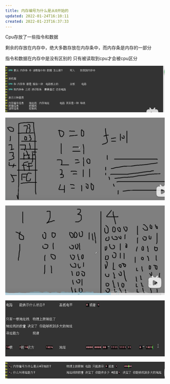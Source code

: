 ```yaml
---
title: 内存编号为什么是从0开始的
updated: 2022-01-24T16:10:11
created: 2022-01-23T16:37:33
---
```


Cpu存放了一些指令和数据

剩余的存放在内存中，绝大多数存放在内存条中，而内存条是内存的一部分

指令和数据在内存中是没有区别的
只有被读取到cpu才会被cpu区分

![image1](../../resources/2d057507b8fc42be983145e93d1c8c75.png)

![image2](../../resources/2cad66593c254cceaae47e5881d75e17.png)

![image3](../../resources/e192aa9313224788898ba14cdc3a4111.png)

![image4](../../resources/95650ec314e145578fe4e23fdba07895.png)

![image5](../../resources/753d654a0fdc4a8b9c0ce62abf47f9ae.png)
